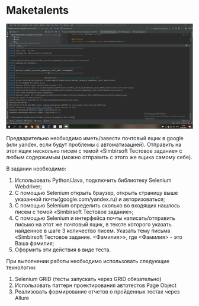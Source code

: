 # Maketalents

[![Watch te video](https://github.com/levord-22/Maketalents/blob/main/How_It_Works_2.gif)](https://github.com/levord-22/Maketalents/blob/main/How_It_Works_2.gif)



Предварительно необходимо иметь/завести почтовый ящик в google (или
yandex, если будут проблемы с автоматизацией). Отправить на этот ящик
несколько писем с темой «Simbirsoft Тестовое задание» с любым содержимым
(можно отправить с этого же ящика самому себе).

В задании необходимо:
1) Использовать Python/Java, подключить библиотеку Selenium Webdriver;
2) С помощью Selenium открыть браузер, открыть страницу выше указанной
почты(google.com/yandex.ru) и авторизоваться;
3) С помощью Selenium определить сколько во входящих нашлось писем с
темой «Simbirsoft Тестовое задание»;
4) С помощью Selenium и интерфейса почты написать/отправить письмо на
этот же почтовый ящик, в тексте которого указать найденное в шаге 3
количество писем. Указать тему письма «Simbirsoft Тестовое задание.
<Фамилия>», где <Фамилия> - это Ваша фамилия;
5) Оформить эти действия в виде теста.

При выполнении работы необходимо использовать следующие
технологии:
1) Selenium GRID (тесты запускать через GRID обязательно)
2) Использовать паттерн проектирования автотестов Page Object
3) Реализовать формирование отчетов о пройденных тестах через Allure
